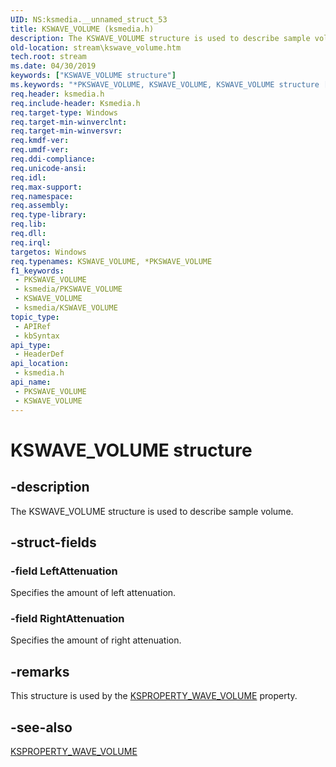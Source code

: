 ```yaml
---
UID: NS:ksmedia.__unnamed_struct_53
title: KSWAVE_VOLUME (ksmedia.h)
description: The KSWAVE_VOLUME structure is used to describe sample volume.
old-location: stream\kswave_volume.htm
tech.root: stream
ms.date: 04/30/2019
keywords: ["KSWAVE_VOLUME structure"]
ms.keywords: "*PKSWAVE_VOLUME, KSWAVE_VOLUME, KSWAVE_VOLUME structure [Streaming Media Devices], PKSWAVE_VOLUME, PKSWAVE_VOLUME structure pointer [Streaming Media Devices], dvdref_602cb4a7-2e70-43a1-8e1a-7604d5b48bc1.xml, ksmedia/KSWAVE_VOLUME, ksmedia/PKSWAVE_VOLUME, stream.kswave_volume"
req.header: ksmedia.h
req.include-header: Ksmedia.h
req.target-type: Windows
req.target-min-winverclnt: 
req.target-min-winversvr: 
req.kmdf-ver: 
req.umdf-ver: 
req.ddi-compliance: 
req.unicode-ansi: 
req.idl: 
req.max-support: 
req.namespace: 
req.assembly: 
req.type-library: 
req.lib: 
req.dll: 
req.irql: 
targetos: Windows
req.typenames: KSWAVE_VOLUME, *PKSWAVE_VOLUME
f1_keywords:
 - PKSWAVE_VOLUME
 - ksmedia/PKSWAVE_VOLUME
 - KSWAVE_VOLUME
 - ksmedia/KSWAVE_VOLUME
topic_type:
 - APIRef
 - kbSyntax
api_type:
 - HeaderDef
api_location:
 - ksmedia.h
api_name:
 - PKSWAVE_VOLUME
 - KSWAVE_VOLUME
---
```


# KSWAVE_VOLUME structure


## -description

The KSWAVE_VOLUME structure is used to describe sample volume.

## -struct-fields

### -field LeftAttenuation

Specifies the amount of left attenuation.

### -field RightAttenuation

Specifies the amount of right attenuation.

## -remarks

This structure is used by the <a href="/windows-hardware/drivers/stream/ksproperty-wave-volume">KSPROPERTY_WAVE_VOLUME</a> property.

## -see-also

<a href="/windows-hardware/drivers/stream/ksproperty-wave-volume">KSPROPERTY_WAVE_VOLUME</a>

